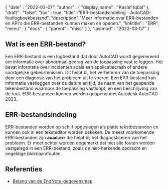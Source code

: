 {
  "date" : "2022-03-07",
  "author" : {
    "display_name" : "Kashif Iqbal"
},
  "draft" : "false",
  "toc" : true,
  "title" :"ERR-bestandsindeling - AutoCAD-foutlogboekbestand",
  "description":"Meer informatie over ERR-bestanden en API's die ERR-bestanden kunnen maken en openen.",
  "linktitle" : "ERR",
  "menu" : {
    "docs" : {
      "parent" : "misc"
}
},
  "lastmod" : "2022-03-07"
}

## Wat is een ERR-bestand?

Een ERR-bestand is een logbestand dat door AutoCAD wordt gegenereerd om informatie over abnormaal gedrag van de toepassing vast te leggen. Het bevat informatie over incidenten zoals een applicatiecrash of andere soortgelijke gebeurtenissen. Dit helpt bij het verbeteren van de toepassing door een diagnose van het probleem uit te voeren. Een ERR-bestand kan informatie vastleggen over de datum en tijd, de naam van het geopende tekenbestand waardoor de toepassing vastloopt, en een beschrijving van de fout. ERR-bestanden kunnen worden geopend met
Autodesk AutoCAD 2023.

## ERR-bestandsindeling

ERR-bestanden worden op schijf opgeslagen als platte tekstbestanden en kunnen ook in een teksteditor worden bekeken. De meest voorkomende ERR-bestanden zijn **acad.err** die helpt bij het diagnosticeren van het probleem. Er moet echter worden opgemerkt dat niet alle fouten worden vastgelegd in een ERR-bestand, zoals de niet-herkende opdracht en ongeldige bloknaamfouten.

## Referenties

* [Belang van de EndNote-gegevensmap](https://support.clarivate.com/Endnote/s/article/EndNote-Description-of-the-Data-folder-that-accompanies-enl-library-files?language=en_US)

